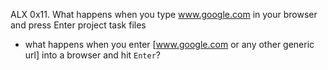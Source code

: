 ALX 0x11. What happens when you type www.google.com in your browser and press Enter project task files

 - what happens when you enter [www.google.com or any other generic url] into a browser and hit `Enter`?


